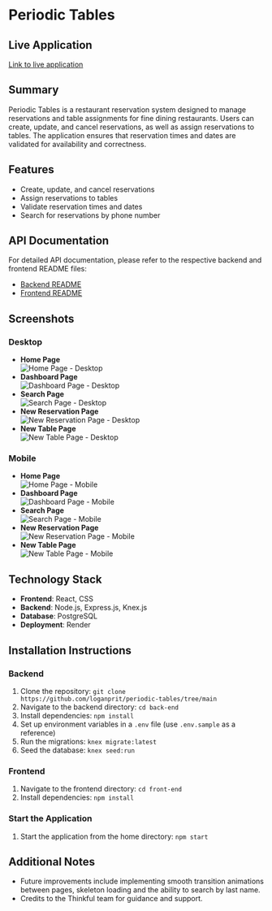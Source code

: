 # Periodic Tables

## Live Application

[Link to live application](https://restaurant-reservation-frontend-v5ci.onrender.com/)

## Summary

Periodic Tables is a restaurant reservation system designed to manage reservations and table assignments for fine dining restaurants. Users can create, update, and cancel reservations, as well as assign reservations to tables. The application ensures that reservation times and dates are validated for availability and correctness.

## Features

- Create, update, and cancel reservations
- Assign reservations to tables
- Validate reservation times and dates
- Search for reservations by phone number

## API Documentation

For detailed API documentation, please refer to the respective backend and frontend README files:

- [Backend README](/back-end/README.md)
- [Frontend README](/front-end/README.md)

## Screenshots

### Desktop

- **Home Page**\
  ![Home Page - Desktop](/images/desktop-home.jpg)
- **Dashboard Page**\
  ![Dashboard Page - Desktop](/images/desktop-dashboard.jpg)
- **Search Page**\
  ![Search Page - Desktop](/images/desktop-search.jpg)
- **New Reservation Page**\
  ![New Reservation Page - Desktop](/images/desktop-new-reservation.jpg)
- **New Table Page**\
  ![New Table Page - Desktop](/images/desktop-new-table.jpg)

### Mobile

- **Home Page**\
  ![Home Page - Mobile](/images/mobile-home.jpg)
- **Dashboard Page**\
  ![Dashboard Page - Mobile](/images/mobile-dashboard.jpg)
- **Search Page**\
  ![Search Page - Mobile](/images/mobile-search.jpg)
- **New Reservation Page**\
  ![New Reservation Page - Mobile](/images/mobile-new-reservation.jpg)
- **New Table Page**\
  ![New Table Page - Mobile](/images/mobile-new-table.jpg)

## Technology Stack

- **Frontend**: React, CSS
- **Backend**: Node.js, Express.js, Knex.js
- **Database**: PostgreSQL
- **Deployment**: Render

## Installation Instructions

### Backend

1. Clone the repository: `git clone https://github.com/loganprit/periodic-tables/tree/main`
2. Navigate to the backend directory: `cd back-end`
3. Install dependencies: `npm install`
4. Set up environment variables in a `.env` file (use `.env.sample` as a reference)
5. Run the migrations: `knex migrate:latest`
6. Seed the database: `knex seed:run`

### Frontend

1. Navigate to the frontend directory: `cd front-end`
2. Install dependencies: `npm install`

### Start the Application

1. Start the application from the home directory: `npm start`

## Additional Notes

- Future improvements include implementing smooth transition animations between pages, skeleton loading and the ability to search by last name.
- Credits to the Thinkful team for guidance and support.
